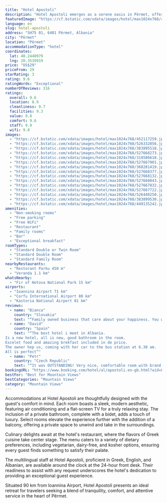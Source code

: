 ```yaml
---
title: "Hotel Apostoli"
description: "Hotel Apostoli emerges as a serene oasis in Përmet, offering guests a harmonious blend of comfort and convenience with its well-manicured garden and welcoming bar."
featuredImage: "https://cf.bstatic.com/xdata/images/hotel/max1024x768/452117259.jpg?k=7d802248c0756922727cc4b9271d080dea658423a3071c83df660eed89eb270f&o=&hp=1"
language: en
slug: hotel-apostoli
address: "SH75 01, 6401 Përmet, Albania"
city: "Përmet"
location: "Përmet"
accommodationType: "hotel"
coordinates:
  lat: 40.2440979
  lng: 20.3539919
price: "US$29"
priceFrom: 29
starRating: 3
rating: 9.6
ratingWords: "Exceptional"
numberOfReviews: 316
ratings:
  overall: 9.6
  location: 8.9
  cleanliness: 9.7
  facilities: 9.3
  value: 9.8
  comfort: 9.6
  staff: 9.9
  wifi: 9.8
images:
  - "https://cf.bstatic.com/xdata/images/hotel/max1024x768/452117259.jpg?k=7d802248c0756922727cc4b9271d080dea658423a3071c83df660eed89eb270f&o=&hp=1"
  - "https://cf.bstatic.com/xdata/images/hotel/max1024x768/526332856.jpg?k=a4c0e8d845a7a60f9c1ff264e03f2a8c23148a492516f16c45c86251ccccae21&o=&hp=1"
  - "https://cf.bstatic.com/xdata/images/hotel/max1024x768/383895518.jpg?k=900118b400b177eaef3ac8a6b60bc1c1c0d1da8ea919c5ac69cfbefa8e90b90f&o=&hp=1"
  - "https://cf.bstatic.com/xdata/images/hotel/max1024x768/527668273.jpg?k=f25f4ffa332c3ae99a7aecb9035be556abe583e1e62f118e53d06a17fb7317be&o=&hp=1"
  - "https://cf.bstatic.com/xdata/images/hotel/max1024x768/318586618.jpg?k=1fc43593edff0dbc3cc71641a93518309361f86fc54d5f2177df24151cb86a99&o=&hp=1"
  - "https://cf.bstatic.com/xdata/images/hotel/max1024x768/527667901.jpg?k=2feaae6a260fd10c30f6286b0bdaf8ad32b964baaf54921192b5a3e47adb9dac&o=&hp=1"
  - "https://cf.bstatic.com/xdata/images/hotel/max1024x768/368281419.jpg?k=8afe4b3d7f917a4b7d21409b4f68d7c54407a1eabeb62ec6ca89ccbe86d53c29&o=&hp=1"
  - "https://cf.bstatic.com/xdata/images/hotel/max1024x768/527668377.jpg?k=253ee8102e0c4e4ed40b498c88c9e60e689d876dc2b3b11534e448d463845e44&o=&hp=1"
  - "https://cf.bstatic.com/xdata/images/hotel/max1024x768/527668132.jpg?k=106c6b61cbc89d2120173ca448f61cf1715ac4a2d6134d20e529bd2e38f19ffd&o=&hp=1"
  - "https://cf.bstatic.com/xdata/images/hotel/max1024x768/527668043.jpg?k=d0f3ccc91b50fc741dabb75859b7d6dbdbd5a516f6f70c8611cae9b4687303d2&o=&hp=1"
  - "https://cf.bstatic.com/xdata/images/hotel/max1024x768/527667832.jpg?k=d3cb840492842379c0feaab9d14f47385c00db2d16903f1276d212531e1d44cf&o=&hp=1"
  - "https://cf.bstatic.com/xdata/images/hotel/max1024x768/527667722.jpg?k=919fb58af4fc1f6e1ad4011f4a5bb143b33130053b4fefd5becf6bc952bcdfdf&o=&hp=1"
  - "https://cf.bstatic.com/xdata/images/hotel/max1024x768/526440250.jpg?k=02484374b71410e4ed3556b267d0132aec571a790bd4e343f594a1aa47c28365&o=&hp=1"
  - "https://cf.bstatic.com/xdata/images/hotel/max1024x768/383899530.jpg?k=4c644fe7ff3418c920aa84ca30358eda54d60b0f11c6bc63fcf6bc77987fad20&o=&hp=1"
  - "https://cf.bstatic.com/xdata/images/hotel/max1024x768/449135242.jpg?k=1e8d12d05dccc6914d6de3acba0a0971062392e2e4c2f4aee95a9c12cabfaa97&o=&hp=1"
amenities:
  - "Non-smoking rooms"
  - "Free parking"
  - "Free WiFi"
  - "Restaurant"
  - "Family rooms"
  - "Bar"
  - "Exceptional breakfast"
roomTypes:
  - "Standard Double or Twin Room"
  - "Standard Double Room"
  - "Standard Family Room"
nearbyRestaurants:
  - "Restorant Parku 450 m"
  - "Veranda 1.1 km"
whatsNearby:
  - "Fir of Hotova National Park 15 km"
airports:
  - "Ioannina Airport 71 km"
  - "Corfu International Airport 80 km"
  - "Kastoria National Airport 81 km"
reviews:
  - name: "Bianca"
    country: "Slovakia"
    text: "“Family owned business that care about your happiness. You will be amazed by son’s English and his business attitude. They washed our car without asking on arrival, provided very delicious dinner, offered free deserts, provided breakfast full of...”"
  - name: "David"
    country: "Spain"
    text: "“The best hotel i meet in Albania.
Is a new hotel, all is new, good bathroom in the room.
Excelet food and amazing brekfast included in de price.
The owner hep us, coming with her car to the bus station at 6.30 am.
All is perfect”"
  - name: "Petr"
    country: "Czech Republic"
    text: "“It was OUTSTANDING! Very nice, comfortable room with brand new furniture, smart TV.... The restaurant was fantastic: huge servings of fantastic food for very affordable prices. It's a family business and as such all the stuff act. They are all...”"
bookingURL: "https://www.booking.com/hotel/al/apostoli.en-gb.html?aid=8035640"
bestFor: "Best for Mountain Views"
bestCategories: "Mountain Views"
category: "Mountain Views"
---
```


Accommodations at Hotel Apostoli are thoughtfully designed with the guest's comfort in mind. Each room boasts a sleek, modern aesthetic, featuring air conditioning and a flat-screen TV for a truly relaxing stay. The inclusion of a private bathroom, complete with a bidet, adds a touch of luxury. Select rooms elevate the experience further with the addition of a balcony, offering a private space to unwind and take in the surroundings.

Culinary delights await at the hotel's restaurant, where the flavors of Greek cuisine take center stage. The menu caters to a variety of dietary preferences, including vegetarian, dairy-free, and kosher options, ensuring every guest finds something to satisfy their palate.

The multilingual staff at Hotel Apostoli, proficient in Greek, English, and Albanian, are available around the clock at the 24-hour front desk. Their readiness to assist with any request underscores the hotel's dedication to providing an exceptional guest experience.

Situated 90 km from Ioannina Airport, Hotel Apostoli presents an ideal retreat for travelers seeking a blend of tranquility, comfort, and attentive service in the heart of Përmet.